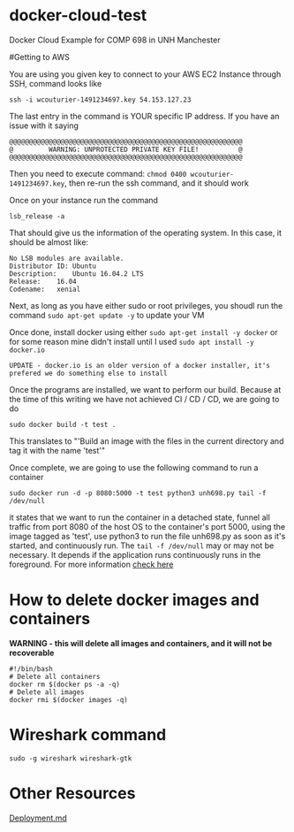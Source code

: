 # docker-cloud-test
Docker Cloud Example for COMP 698 in UNH Manchester

#Getting to AWS

You are using you given key to connect to your AWS EC2 Instance through SSH, command looks like

`ssh -i wcouturier-1491234697.key 54.153.127.23`

The last entry in the command is YOUR specific IP address. If you have an issue with it saying

```
@@@@@@@@@@@@@@@@@@@@@@@@@@@@@@@@@@@@@@@@@@@@@@@@@@@@@@@@@@@
@         WARNING: UNPROTECTED PRIVATE KEY FILE!          @
@@@@@@@@@@@@@@@@@@@@@@@@@@@@@@@@@@@@@@@@@@@@@@@@@@@@@@@@@@@
```

Then you need to execute command: `chmod 0400 wcouturier-1491234697.key`, then re-run the ssh command, and it should work

Once on your instance run the command  

`lsb_release -a`

That should give us the information of the operating system. In this case, it should be almost like:

```
No LSB modules are available.
Distributor ID:	Ubuntu
Description:	Ubuntu 16.04.2 LTS
Release:	16.04
Codename:	xenial
```

Next, as long as you have either sudo or root privileges, you shoudl run the command `sudo apt-get update -y` to update your VM

Once done, install docker using either `sudo apt-get install -y docker` or for some reason mine didn't install until I used `sudo apt install -y docker.io`

```
UPDATE - docker.io is an older version of a docker installer, it's prefered we do something else to install
```

Once the programs are installed, we want to perform our build. Because at the time of this writing we have not achieved CI / CD / CD, we are going to do

`sudo docker build -t test .`

This translates to "'Build an image with the files in the current directory and tag it with the name 'test'"

Once complete, we are going to use the following command to run a container

`sudo docker run -d -p 8080:5000 -t test python3 unh698.py tail -f /dev/null`

it states that we want to run the container in a detached state, funnel all traffic from port 8080 of the host OS to the container's port 5000, using the image tagged as 'test', use python3 to run the file unh698.py as soon as it's started, and continuously run. The `tail -f /dev/null` may or may not be necessary. It depends if the application runs continuously runs in the foreground. For more information [check here](http://stackoverflow.com/questions/30209776/docker-container-will-automatically-stop-after-docker-run-d)

# How to delete docker images and containers

<b>WARNING - this will delete all images and containers, and it will not be recoverable</b>

```
#!/bin/bash
# Delete all containers
docker rm $(docker ps -a -q)
# Delete all images
docker rmi $(docker images -q)
```

# Wireshark command

```
sudo -g wireshark wireshark-gtk
```

# Other Resources

[Deployment.md](./deployment.md)

